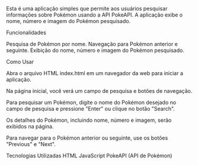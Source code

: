 Esta é uma aplicação simples que permite aos usuários pesquisar informações sobre Pokémon usando a API PokeAPI. A aplicação exibe o nome, número e imagem do Pokémon pesquisado.

Funcionalidades

Pesquisa de Pokémon por nome.
Navegação para Pokémon anterior e seguinte.
Exibição do nome, número e imagem do Pokémon pesquisado.

Como Usar

Abra o arquivo HTML index.html em um navegador da web para iniciar a aplicação.

Na página inicial, você verá um campo de pesquisa e botões de navegação.

Para pesquisar um Pokémon, digite o nome do Pokémon desejado no campo de pesquisa e pressione "Enter" ou clique no botão "Search".

Os detalhes do Pokémon, incluindo nome, número e imagem, serão exibidos na página.

Para navegar para o Pokémon anterior ou seguinte, use os botões "Previous" e "Next".

Tecnologias Utilizadas
HTML
JavaScript
PokeAPI (API de Pokémon)